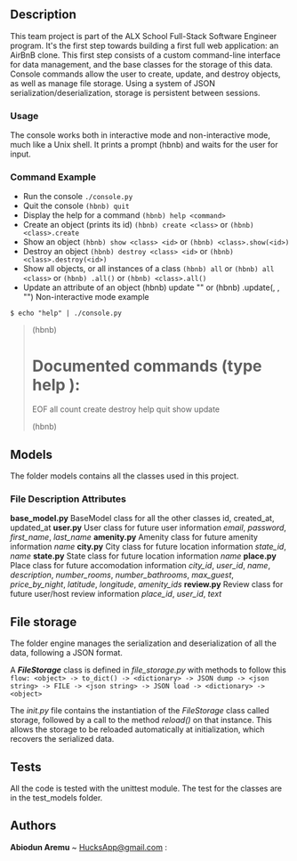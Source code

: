 ## Description ##
This team project is part of the ALX School Full-Stack Software Engineer program. It's the first step towards building a first full web application: an AirBnB clone. This first step consists of a custom command-line interface for data management, and the base classes for the storage of this data. Console commands allow the user to create, update, and destroy objects, as well as manage file storage. Using a system of JSON serialization/deserialization, storage is persistent between sessions.

### Usage ###
The console works both in interactive mode and non-interactive mode, much like a Unix shell. It prints a prompt (hbnb) and waits for the user for input.

### Command	Example
* Run the console	`./console.py`
* Quit the console	`(hbnb) quit`
* Display the help for a command	`(hbnb) help <command>`
* Create an object (prints its id)	`(hbnb) create <class>` or `(hbnb) <class>.create`
* Show an object	`(hbnb) show <class> <id>` or `(hbnb) <class>.show(<id>)`
* Destroy an object	`(hbnb) destroy <class> <id>` or `(hbnb) <class>.destroy(<id>)`
* Show all objects, or all instances of a class	`(hbnb) all` or `(hbnb) all <class>` or `(hbnb) .all()` or `(hbnb) <class>.all()`
* Update an attribute of an object	(hbnb) update <class> <id> <attribute name> "<attribute value>" or (hbnb) <class>.update(<id>, <attribute name>, "<attribute value>")
Non-interactive mode example

`$ echo "help" | ./console.py`
 
>  (hbnb)
>
>  Documented commands (type help <topic>):
>  ========================================
>  EOF  all  count  create  destroy  help  quit  show  update
>
>  (hbnb)


## Models
The folder models contains all the classes used in this project.

### File	Description	Attributes
**base_model.py**	BaseModel class for all the other classes	id, created_at, updated_at
**user.py**	User class for future user information	*email*, *password*, *first_name*, *last_name*
**amenity.py**	Amenity class for future amenity information	*name*
**city.py**	City class for future location information	*state_id*, *name*
**state.py**	State class for future location information	*name*
**place.py**	Place class for future accomodation information	*city_id*, *user_id*, *name*, *description*, *number_rooms*, *number_bathrooms*, *max_guest*, *price_by_night*, *latitude*, *longitude*, *amenity_ids*
**review.py**	Review class for future user/host review information	*place_id*, *user_id*, *text*

## File storage
The folder engine manages the serialization and deserialization of all the data, following a JSON format.

A ***FileStorage*** class is defined in *file_storage.py* with methods to follow this `flow: <object> -> to_dict() -> <dictionary> -> JSON dump -> <json string> -> FILE -> <json string> -> JSON load -> <dictionary> -> <object>`

The *init.py* file contains the instantiation of the *FileStorage* class called storage, followed by a call to the method *reload()* on that instance. This allows the storage to be reloaded automatically at initialization, which recovers the serialized data.

## Tests
All the code is tested with the unittest module. The test for the classes are in the test_models folder.

## Authors
__Abiodun Aremu__ ~ HucksApp@gmail.com :

